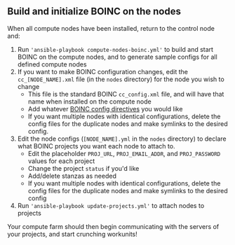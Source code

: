 ## Build and initialize BOINC on the nodes

When all compute nodes have been installed, return to the control node
and:

1. Run `'ansible-playbook compute-nodes-boinc.yml'` to build and start
   BOINC on the compute nodes, and to generate sample configs for all
   defined compute nodes
1. If you want to make BOINC configuration changes, edit the
   `cc_[NODE_NAME].xml` file (in the `nodes` directory) for the node
   you wish to change
     * This file is the standard BOINC `cc_config.xml` file, and will
       have that name when installed on the compute node
     * Add whatever [BOINC config
       directives](https://boinc.berkeley.edu/wiki/Client_configuration)
       you would like
     * If you want multiple nodes with identical configurations,
       delete the config files for the duplicate nodes and make
       symlinks to the desired config.
1. Edit the node configs (`[NODE_NAME].yml` in the `nodes` directory) to
   declare what BOINC projects you want each node to attach to.
     * Edit the placeholder `PROJ_URL`, `PROJ_EMAIL_ADDR`, and
       `PROJ_PASSWORD` values for each project
     * Change the project `status` if you'd like
     * Add/delete stanzas as needed
     * If you want multiple nodes with identical configurations,
       delete the config files for the duplicate nodes and make
       symlinks to the desired config
1. Run `'ansible-playbook update-projects.yml'` to attach nodes to
   projects

Your compute farm should then begin communicating with the servers of your
projects, and start crunching workunits!
